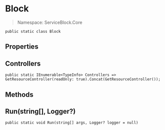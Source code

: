 Block
======
> Namespace: ServiceBlock.Core



```
public static class Block
```

## Properties

Controllers
------


```
public static IEnumerable<TypeInfo> Controllers => GetResourceController(readOnly: true).Concat(GetResourceController());
```


## Methods

Run(string[], Logger?)
------


```
public static void Run(string[] args, Logger? logger = null)
```





